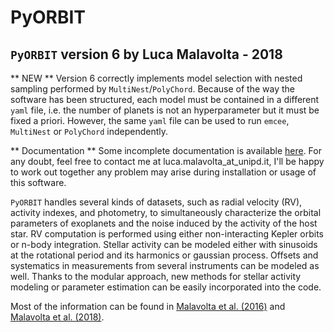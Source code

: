 # PyORBIT

## `PyORBIT` version 6 by Luca Malavolta - 2018   

** NEW ** Version 6 correctly implements model selection with nested sampling performed by `MultiNest`/`PolyChord`. Because of the way the software has been structured, each model must be contained in a different `yaml` file, i.e. the number of planets is not an hyperparameter but it must be fixed a priori. However, the same `yaml` file can be used to run `emcee`, `MultiNest` or `PolyChord` independently.

** Documentation ** Some incomplete documentation is available [here](http://pyorbit.readthedocs.io/). For any doubt, feel free to contact me at luca.malavolta_at_unipd.it, I'll be happy to work out together any problem may arise during installation or usage of this software.

`PyORBIT` handles several kinds of datasets, such as radial velocity (RV), activity indexes, and photometry, to simultaneously characterize the orbital parameters of exoplanets and the noise induced by the activity of the host star. RV computation is performed using either non-interacting Kepler orbits or n-body integration. Stellar activity can be modeled either with sinusoids at the rotational period and its harmonics or gaussian process. Offsets and systematics in measurements from several instruments can be modeled as well. Thanks to the modular approach, new methods for stellar activity modeling or parameter estimation can be easily incorporated into the code.

Most of the information can be found in [Malavolta et al. (2016)](https://ui.adsabs.harvard.edu//#abs/2016A&A...588A.118M/abstract) and [Malavolta et al. (2018)](https://ui.adsabs.harvard.edu//#abs/2018AJ....155..107M/abstract).  
